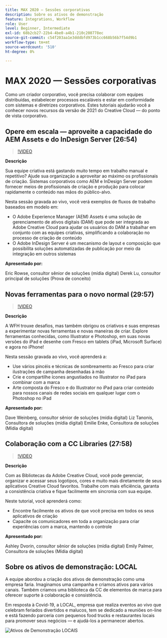 ```yaml
---
title: MAX 2020 — Sessões corporativas
description: Sobre os ativos de demonstração
feature: Integrations, Workflow
role: User
level: Beginner, Intermediate
exl-id: 68b2cb27-22b4-4be0-a4b1-210c208778ec
source-git-commit: c54f203aa1e3dddbfd973b1cc668b56b7f54d9b1
workflow-type: tm+mt
source-wordcount: '510'
ht-degree: 0%

---
```


# MAX 2020 — Sessões corporativas

Como um criador corporativo, você precisa colaborar com equipes distribuídas, estabelecer processos escaláveis e estar em conformidade com sistemas e diretrizes corporativos. Estes tutoriais ajudarão você a conhecer novos recursos da versão de 2021 do Creative Cloud — do ponto de vista corporativo.

## Opere em escala — aproveite a capacidade do AEM Assets e do InDesign Server (26:54)

>[!VIDEO](https://video.tv.adobe.com/v/327112?hidetitle=true)

**Descrição**

Sua equipe criativa está gastando muito tempo em trabalho manual e repetitivo? Ajude sua organização a aproveitar ao máximo os profissionais de criação. Sistemas corporativos como AEM e InDesign Server podem fornecer meios de profissionais de criação e produção para colocar rapidamente o conteúdo nas mãos do público-alvo.

Nesta sessão gravada ao vivo, você verá exemplos de fluxos de trabalho baseados em modelo em:
* O Adobe Experience Manager (AEM) Assets é uma solução de gerenciamento de ativos digitais (DAM) que pode ser integrada ao Adobe Creative Cloud para ajudar os usuários do DAM a trabalhar em conjunto com as equipes criativas, simplificando a colaboração no processo de criação de conteúdo
* O Adobe InDesign Server é um mecanismo de layout e composição que possibilita soluções automatizadas de publicação por meio da integração em outros sistemas

**Apresentado por:**

Eric Rowse, consultor sênior de soluções (mídia digital)
Derek Lu, consultor principal de soluções (Prova de conceito)

## Novas ferramentas para o novo normal (29:57)

>[!VIDEO](https://video.tv.adobe.com/v/328232?hidetitle=true)

**Descrição**

A WFH trouxe desafios, mas também obrigou os criativos e suas empresas a experimentar novas ferramentas e novas maneiras de criar. Explore ferramentas conhecidas, como Illustrator e Photoshop, em suas novas versões do iPad e desenhe com Fresco em tablets (iPad, Microsoft Surface) e agora no iPhone!

Nesta sessão gravada ao vivo, você aprenderá a:
* Use vários pincéis e técnicas de sombreamento ao Fresco para criar ilustrações de campanha desenhadas à mão
* Crie e compartilhe ícones angustiados no Illustrator no iPad para combinar com a marca
* Arte composta do Fresco e do Illustrator no iPad para criar conteúdo para nossos canais de redes sociais em qualquer lugar com o Photoshop no iPad

**Apresentado por:**

Dave Weinberg, consultor sênior de soluções (mídia digital)
Liz Tanonis, Consultora de soluções (mídia digital)
Emilie Enke, Consultora de soluções (Mídia digital)

## Colaboração com a CC Libraries (27:58)

>[!VIDEO](https://video.tv.adobe.com/v/328199?hidetitle=true)

**Descrição**

Com as Bibliotecas da Adobe Creative Cloud, você pode gerenciar, organizar e acessar seus logotipos, cores e muito mais diretamente de seus aplicativos Creative Cloud favoritos. Trabalhe com mais eficiência, garanta a consistência criativa e fique facilmente em sincronia com sua equipe.

Neste tutorial, você aprenderá como:
* Encontre facilmente os ativos de que você precisa em todos os seus aplicativos de criação
* Capacite os comunicadores em toda a organização para criar experiências com a marca, mantendo o controle

**Apresentado por:**

Ashley Dvorin, consultor sênior de soluções (mídia digital)
Emily Palmer, Consultora de soluções (Mídia digital)

## Sobre os ativos de demonstração: LOCAL

A equipe abordou a criação dos ativos de demonstração como uma empresa faria. Imaginamos uma campanha e criamos ativos para vários canais. Também criamos uma biblioteca da CC de elementos de marca para oferecer suporte à colaboração e consistência.

Em resposta à Covid-19, a LOCAL, empresa que realiza eventos ao vivo que celebram feriados divertidos e malucos, tem se dedicado a reuniões on-line e está fazendo parceria com pequenos food trucks e restaurantes locais para promover seus negócios — e ajudá-los a permanecer abertos.

![Ativos de Demonstração LOCAIS](../assets/demo_local_assets-WIP-v1.jpg)
